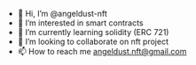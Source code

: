 - 👋 Hi, I’m @angeldust-nft
- 👀 I’m interested in smart contracts
- 🌱 I’m currently learning solidity (ERC 721)
- 💞️ I’m looking to collaborate on nft project
- 📫 How to reach me angeldust.nft@gmail.com

<!---
angeldust-nft/angeldust-nft is a ✨ special ✨ repository because its `README.md` (this file) appears on your GitHub profile.
You can click the Preview link to take a look at your changes.
--->
